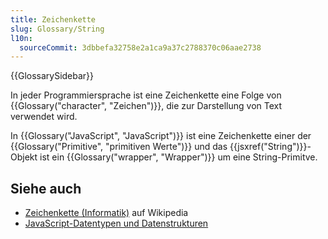 ```yaml
---
title: Zeichenkette
slug: Glossary/String
l10n:
  sourceCommit: 3dbbefa32758e2a1ca9a37c2788370c06aae2738
---
```


{{GlossarySidebar}}

In jeder Programmiersprache ist eine Zeichenkette eine Folge von {{Glossary("character", "Zeichen")}}, die zur Darstellung von Text verwendet wird.

In {{Glossary("JavaScript", "JavaScript")}} ist eine Zeichenkette einer der {{Glossary("Primitive", "primitiven Werte")}} und das {{jsxref("String")}}-Objekt ist ein {{Glossary("wrapper", "Wrapper")}} um eine String-Primitve.

## Siehe auch

- [Zeichenkette (Informatik)](<https://en.wikipedia.org/wiki/String_(computer_science)>) auf Wikipedia
- [JavaScript-Datentypen und Datenstrukturen](/de/docs/Web/JavaScript/Guide/Data_structures#string_type)
